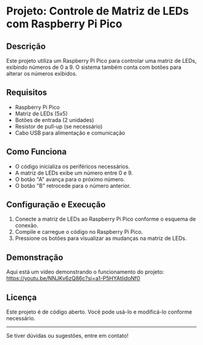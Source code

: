 # Projeto: Controle de Matriz de LEDs com Raspberry Pi Pico

## Descrição
Este projeto utiliza um Raspberry Pi Pico para controlar uma matriz de LEDs, exibindo números de 0 a 9. O sistema também conta com botões para alterar os números exibidos.

## Requisitos
- Raspberry Pi Pico
- Matriz de LEDs (5x5)
- Botões de entrada (2 unidades)
- Resistor de pull-up (se necessário)
- Cabo USB para alimentação e comunicação

## Como Funciona
- O código inicializa os periféricos necessários.
- A matriz de LEDs exibe um número entre 0 e 9.
- O botão "A" avança para o próximo número.
- O botão "B" retrocede para o número anterior.

## Configuração e Execução
1. Conecte a matriz de LEDs ao Raspberry Pi Pico conforme o esquema de conexão.
2. Compile e carregue o código no Raspberry Pi Pico.
3. Pressione os botões para visualizar as mudanças na matriz de LEDs.

## Demonstração
Aqui está um vídeo demonstrando o funcionamento do projeto:
https://youtu.be/NNJKv6zQ86c?si=a1-P5HYAtIidoNf0

## Licença
Este projeto é de código aberto. Você pode usá-lo e modificá-lo conforme necessário.

---
Se tiver dúvidas ou sugestões, entre em contato!

